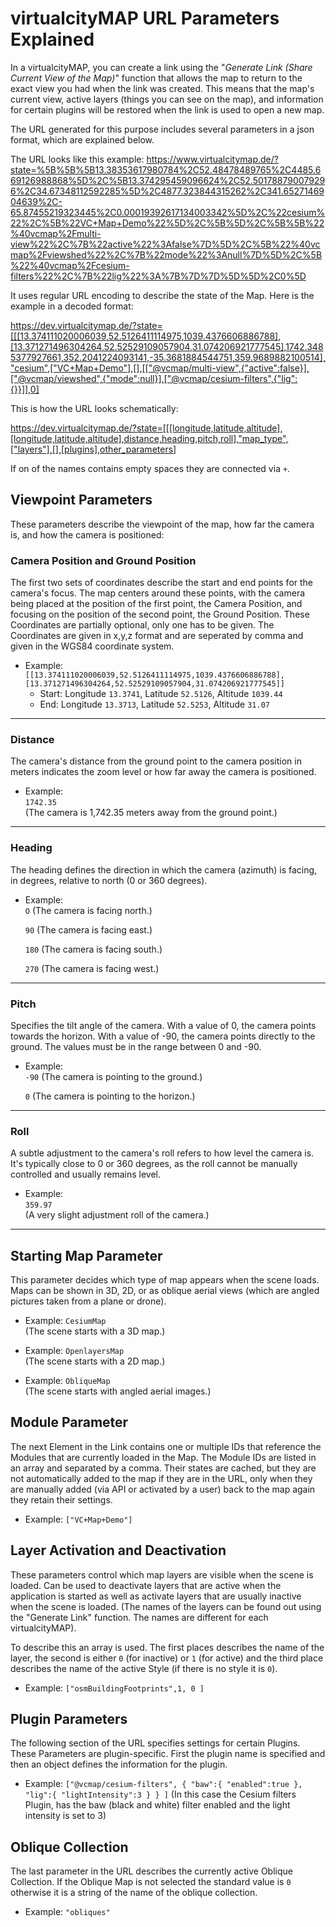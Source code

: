 # virtualcityMAP URL Parameters Explained

In a virtualcityMAP, you can create a link using the "_Generate Link (Share Current View of the Map)_" function that allows the map to return to the exact view you had when the link was created. This means that the map's current view, active layers (things you can see on the map), and information for certain plugins will be restored when the link is used to open a new map.

The URL generated for this purpose includes several parameters in a json format, which are explained below.

The URL looks like this example:
https://www.virtualcitymap.de/?state=%5B%5B%5B13.38353617980784%2C52.48478489765%2C4485.669126988868%5D%2C%5B13.374295459096624%2C52.501788790079296%2C34.67348112592285%5D%2C4877.323844315262%2C341.6527146904639%2C-65.87455219323445%2C0.00019392617134003342%5D%2C%22cesium%22%2C%5B%22VC+Map+Demo%22%5D%2C%5B%5D%2C%5B%5B%22%40vcmap%2Fmulti-view%22%2C%7B%22active%22%3Afalse%7D%5D%2C%5B%22%40vcmap%2Fviewshed%22%2C%7B%22mode%22%3Anull%7D%5D%2C%5B%22%40vcmap%2Fcesium-filters%22%2C%7B%22lig%22%3A%7B%7D%7D%5D%5D%2C0%5D

It uses regular URL encoding to describe the state of the Map. Here is the example in a decoded format:

https://dev.virtualcitymap.de/?state=[[[13.374111020006039,52.5126411114975,1039.4376606886788],[13.371271496304264,52.52529109057904,31.074206921777545],1742.3485377927661,352.2041224093141,-35.3681884544751,359.9689882100514],"cesium",["VC+Map+Demo"],[],[["@vcmap/multi-view",{"active":false}],["@vcmap/viewshed",{"mode":null}],["@vcmap/cesium-filters",{"lig":{}}]],0]

This is how the URL looks schematically:

https://dev.virtualcitymap.de/?state=[[[longitude,latitude,altitude],[longitude,latitude,altitude],distance,heading,pitch,roll],"map_type",["layers"],[],[plugins],other_parameters]

If on of the names contains empty spaces they are connected via `+`.

## Viewpoint Parameters

These parameters describe the viewpoint of the map, how far the camera is, and how the camera is positioned:

### Camera Position and Ground Position

The first two sets of coordinates describe the start and end points for the camera's focus. The map centers around these points, with the camera being placed at the position of the first point, the Camera Position, and focusing on the position of the second point, the Ground Position.
These Coordinates are partially optional, only one has to be given. The Coordinates are given in x,y,z format and are seperated by comma and given in the WGS84 coordinate system.

- Example:  
  `[[13.374111020006039,52.5126411114975,1039.4376606886788],[13.371271496304264,52.52529109057904,31.074206921777545]]`
  - Start: Longitude `13.3741`, Latitude `52.5126`, Altitude `1039.44`
  - End: Longitude `13.3713`, Latitude `52.5253`, Altitude `31.07`

---

### Distance

The camera's distance from the ground point to the camera position in meters indicates the zoom level or how far away the camera is positioned.

- Example:  
  `1742.35`  
  (The camera is 1,742.35 meters away from the ground point.)

---

### Heading

The heading defines the direction in which the camera (azimuth) is facing, in degrees, relative to north (0 or 360 degrees).

- Example:  
  `O` (The camera is facing north.)

  `90` (The camera is facing east.)

  `180` (The camera is facing south.)

  `270` (The camera is facing west.)

---

### Pitch

Specifies the tilt angle of the camera. With a value of 0, the camera points towards the horizon. With a value of -90, the camera points directly to the ground. The values must be in the range between 0 and -90.

- Example:  
  `-90` (The camera is pointing to the ground.)

  `0` (The camera is pointing to the horizon.)

---

### Roll

A subtle adjustment to the camera's roll refers to how level the camera is. It's typically close to 0 or 360 degrees, as the roll cannot be manually controlled and usually remains level.

- Example:  
  `359.97`  
  (A very slight adjustment roll of the camera.)

---

## Starting Map Parameter

This parameter decides which type of map appears when the scene loads. Maps can be shown in 3D, 2D, or as oblique aerial views (which are angled pictures taken from a plane or drone).

- Example: `CesiumMap`  
  (The scene starts with a 3D map.)

- Example: `OpenlayersMap`  
  (The scene starts with a 2D map.)

- Example: `ObliqueMap`  
  (The scene starts with angled aerial images.)

## Module Parameter

The next Element in the Link contains one or multiple IDs that reference the Modules that are currently loaded in the Map. The Module IDs are listed in an array and separated by a comma.
Their states are cached, but they are not automatically added to the map if they are in the URL, only when they are manually added (via API or activated by a user) back to the map again they retain their settings.

- Example: `["VC+Map+Demo"]`

## Layer Activation and Deactivation

These parameters control which map layers are visible when the scene is loaded. Can be used to deactivate layers that are active when the application is started as well as activate layers that are usually inactive when the scene is loaded. (The names of the layers can be found out using the "Generate Link" function. The names are different for each virtualcityMAP).

To describe this an array is used. The first places describes the name of the layer, the second is either `0` (for inactive) or `1` (for active) and the third place describes the name of the active Style (if there is no style it is `0`).

- Example:
  `["osmBuildingFootprints",1, 0 ]`

## Plugin Parameters

The following section of the URL specifies settings for certain Plugins. These Parameters are plugin-specific. First the plugin name is specified and then an object defines the information for the plugin.

- Example: `["@vcmap/cesium-filters",
{
"baw":{
"enabled":true
},
"lig":{
"lightIntensity":3
}
}
]` (In this case the Cesium filters Plugin, has the baw (black and white) filter enabled and the light intensity is set to 3)

## Oblique Collection

The last parameter in the URL describes the currently active Oblique Collection. If the Oblique Map is not selected the standard value is `0` otherwise it is a string of the name of the oblique collection.

- Example: `"obliques"`
